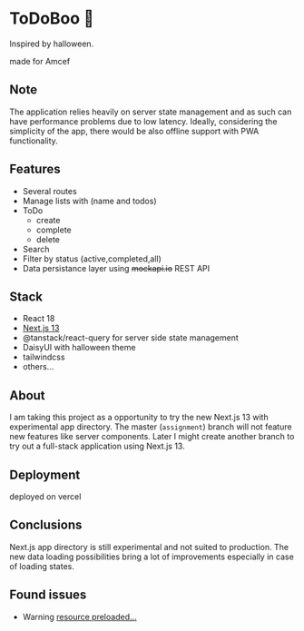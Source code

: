 # ToDoBoo 👻

Inspired by halloween.

made for Amcef

## Note

The application relies heavily on server state management and as such can have performance problems due to low latency. Ideally, considering the simplicity of the app, there would be also offline support with PWA functionality.

## Features

- Several routes
- Manage lists with (name and todos)
- ToDo
  - create
  - complete
  - delete
- Search
- Filter by status (active,completed,all)
- Data persistance layer using ~~mockapi.io~~ REST API

## Stack

- React 18
- [Next.js 13](https://beta.nextjs.org/docs)
- @tanstack/react-query for server side state management
- DaisyUI with halloween theme
- tailwindcss
- others...

## About

I am taking this project as a opportunity to try the new Next.js 13 with experimental app directory. The master (`assignment`) branch will not feature new features like server components. Later I might create another branch to try out a full-stack application using Next.js 13.

## Deployment

deployed on vercel

## Conclusions

Next.js app directory is still experimental and not suited to production. The new data loading possibilities bring a lot of improvements especially in case of loading states.

## Found issues

- Warning [resource preloaded...](https://github.com/vercel/next.js/issues/6517)
